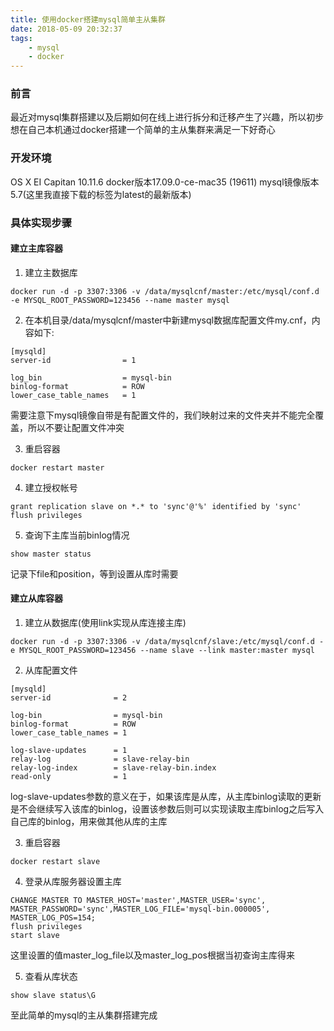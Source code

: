 ```yaml
---
title: 使用docker搭建mysql简单主从集群
date: 2018-05-09 20:32:37
tags:
	- mysql
	- docker
---
```

### 前言
最近对mysql集群搭建以及后期如何在线上进行拆分和迁移产生了兴趣，所以初步想在自己本机通过docker搭建一个简单的主从集群来满足一下好奇心

### 开发环境
OS X EI Capitan 10.11.6
docker版本17.09.0-ce-mac35 (19611)
mysql镜像版本5.7(这里我直接下载的标签为latest的最新版本)

### 具体实现步骤
#### 建立主库容器
1. 建立主数据库
```shell
docker run -d -p 3307:3306 -v /data/mysqlcnf/master:/etc/mysql/conf.d -e MYSQL_ROOT_PASSWORD=123456 --name master mysql
```

2. 在本机目录/data/mysqlcnf/master中新建mysql数据库配置文件my.cnf，内容如下:
```shell
[mysqld]
server-id                = 1

log_bin                  = mysql-bin
binlog-format            = ROW
lower_case_table_names   = 1
```
需要注意下mysql镜像自带是有配置文件的，我们映射过来的文件夹并不能完全覆盖，所以不要让配置文件冲突

3. 重启容器
```shell
docker restart master
```

4. 建立授权帐号
```mysql
grant replication slave on *.* to 'sync'@'%' identified by 'sync'
flush privileges
```

5. 查询下主库当前binlog情况
```mysql
show master status
```
记录下file和position，等到设置从库时需要

#### 建立从库容器
1. 建立从数据库(使用link实现从库连接主库)
```shell
docker run -d -p 3307:3306 -v /data/mysqlcnf/slave:/etc/mysql/conf.d -e MYSQL_ROOT_PASSWORD=123456 --name slave --link master:master mysql
```

2. 从库配置文件
```shell
[mysqld]
server-id              = 2

log-bin                = mysql-bin
binlog-format          = ROW
lower_case_table_names = 1

log-slave-updates      = 1
relay-log              = slave-relay-bin
relay-log-index        = slave-relay-bin.index
read-only              = 1
```
log-slave-updates参数的意义在于，如果该库是从库，从主库binlog读取的更新是不会继续写入该库的binlog，设置该参数后则可以实现读取主库binlog之后写入自己库的binlog，用来做其他从库的主库

3. 重启容器
```
docker restart slave
```

4. 登录从库服务器设置主库
```
CHANGE MASTER TO MASTER_HOST='master',MASTER_USER='sync', MASTER_PASSWORD='sync',MASTER_LOG_FILE='mysql-bin.000005', MASTER_LOG_POS=154;
flush privileges
start slave
```
这里设置的值master_log_file以及master_log_pos根据当初查询主库得来	

5. 查看从库状态
```
show slave status\G
```

至此简单的mysql的主从集群搭建完成





